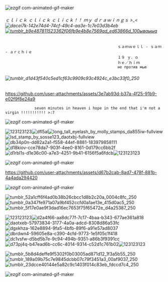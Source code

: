 
![ezgif com-animated-gif-maker](https://github.com/user-attachments/assets/19e96cdf-4fe8-4061-8a71-66e89ca97e28)

###### ｃｌｉｃｋ ｃｌｉｃｋ ｃｌｉｃｋ！！ ｍｙ ｄｒａｗｉｎｇｓ >_< ![dacei7k-142e74d4-74cf-49c4-aa3e-1c7e03d3b4eb](https://github.com/user-attachments/assets/dcbf48d5-c3ca-487c-b3bb-10cb6519104c) <a href="https://t.me/archie_arrr"><g src="">![tumblr_b9e487811523362f06fb9e4b8e7569ad_ed63866d_100ываыыа](https://github.com/user-attachments/assets/867f571f-f801-4e1b-a8c5-d40953bca633)                                                                        
</a>                   

 
                                                      ｓａｍｗｅｌｌ - ｓａｍ - ａｒｃｈｉｅ   
                                                      １９ ｙ．ｏ 
                                                      ｈｅ／ｈｉｍ
                                                      не против мью

###### ![tumblr_d1d43f540c5ed1cf63c9909c93c4924c_e3bc33f0_250](https://github.com/user-attachments/assets/0954898b-a1e0-4f09-8b79-d694c5c20122)


https://github.com/user-attachments/assets/3e7ab93d-b37a-4f25-91b9-e02f9f8e24a9                 

                 seven minutes in heaven i hope in the end that i'm not a virgin !!!!!!!!!!! >:7    

![ezgif com-animated-gif-maker](https://github.com/user-attachments/assets/19e96cdf-4fe8-4061-8a71-66e89ca97e28)

![123123123](https://github.com/user-attachments/assets/c77b4838-21bb-4572-960d-22d560fa3d89)![dfl5al](https://github.com/user-attachments/assets/c0c94c9a-52f6-488f-9074-3763bfede2e9)![long_tall_eyelash_by_molly_stamps_da855iw-fullview](https://github.com/user-attachments/assets/49330f48-f8f7-4d4e-abc0-f83ff2649643)![lsd_stamp_by_sosse123_daotxbj-fullview](https://github.com/user-attachments/assets/8a3a7afb-313b-4b33-8f3a-8e6c7c339ac0)![db34p0n-dd82a2a1-f558-44ef-8881-183979858111](https://github.com/user-attachments/assets/664b4cbe-9660-4d05-88ff-76c3c9c1af3a)![d18kiov-cce78da7-903f-4ee0-8161-0d179cc6bb2f](https://github.com/user-attachments/assets/4f5f37c7-cea8-4ada-98b7-6d4a3a66a615)![d1rbl1s-d1e36c00-a7e3-4251-9b41-6156f5a6fdcb](https://github.com/user-attachments/assets/17dfb1fc-1722-47af-b973-8140e7979187)![123123123](https://github.com/user-attachments/assets/c77b4838-21bb-4572-960d-22d560fa3d89)

![ezgif com-animated-gif-maker](https://github.com/user-attachments/assets/19e96cdf-4fe8-4061-8a71-66e89ca97e28)

https://github.com/user-attachments/assets/d67b2cab-8ad7-478f-881b-4a4ada294420

![ezgif com-animated-gif-maker](https://github.com/user-attachments/assets/19e96cdf-4fe8-4061-8a71-66e89ca97e28)




![tumblr_52a1cff6f4ad0b38b26cbcc1d8b2c20a_0004c8fc_250](https://github.com/user-attachments/assets/7915cea9-5af9-4465-a66c-ae7e22db47ca)![tumblr_0a347fe971a07a9bf452ccfd0a1ae13e_415d0ac5_250](https://github.com/user-attachments/assets/7e73fcc6-a8b6-4a3d-b2e9-998539d36dd9)![tumblr_5f17e0ae9f3dad16ec7653f75f65472e_d4a25387_250](https://github.com/user-attachments/assets/99ad2420-351b-4b26-8b57-2a5a0ed242b3)


![123123123](https://github.com/user-attachments/assets/c77b4838-21bb-4572-960d-22d560fa3d89)![d2a4f66-aa8dc77f-7c17-4baa-b343-677ae361a818](https://github.com/user-attachments/assets/fee72f49-d9cf-4032-ba34-404bef0a6825)![daotxeb-57973834-3177-4a0a-adcd-8308d86a53fc](https://github.com/user-attachments/assets/6cd354e2-81da-4f26-8824-bf07d2b470a3)![dgxkhza-162e8894-9fa5-4bfb-89f6-a91e57ad8037](https://github.com/user-attachments/assets/31d3a5e0-aac1-4980-958f-59a05a7a3073)![dbrdwn4-59605e8a-c390-4cfd-9773-1e5f05c1f418](https://github.com/user-attachments/assets/b37fc5de-152e-4836-86f3-69fdfee00bb4)![dc1vsfw-d5bd5b7e-9c94-494b-9351-a86b3f9391cc](https://github.com/user-attachments/assets/4abf5d0d-327d-4814-b75a-d9001903a5a9)![d73pj4q-b47ead6b-cc6c-4014-9314-c52d1c761b02](https://github.com/user-attachments/assets/f7ec619d-15f3-43b0-8c1e-b3c6e67f9875)![123123123](https://github.com/user-attachments/assets/c77b4838-21bb-4572-960d-22d560fa3d89)

![tumblr_5b8d4deffe9f5302f0b03005ad871d12_1f3a5b55_250](https://github.com/user-attachments/assets/9d8d5d13-8524-4995-8167-b6c6aa7110dd)![tumblr_189a09b75c7e9845dcbb07c79f3451a3_00af9037_250](https://github.com/user-attachments/assets/2b5a729d-25b1-4d05-b301-70286c39c14d)![tumblr_23dcce40144e5a82c9c1403f014c83eb_fdccd7c4_250](https://github.com/user-attachments/assets/13bac32c-d136-4a9a-9cd1-e623cac1f156)



![ezgif com-animated-gif-maker](https://github.com/user-attachments/assets/19e96cdf-4fe8-4061-8a71-66e89ca97e28)

ㅤ

